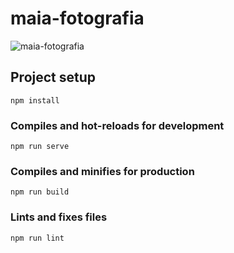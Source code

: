 # maia-fotografia

![maia-fotografia](https://user-images.githubusercontent.com/79880373/171748001-8ba08586-b8b4-4a20-a3c1-71b5cd1ad095.png)


## Project setup
```
npm install
```

### Compiles and hot-reloads for development
```
npm run serve
```

### Compiles and minifies for production
```
npm run build
```

### Lints and fixes files
```
npm run lint
```
